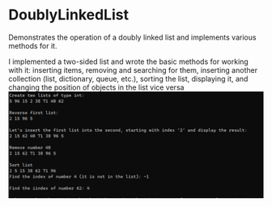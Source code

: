 # DoublyLinkedList
Demonstrates the operation of a doubly linked list and implements various methods for it.

I implemented a two-sided list and wrote the basic methods for working with it: inserting items, removing and searching for them, inserting another collection (list, dictionary, queue, etc.), sorting the list, displaying it, and changing the position of objects in the list vice versa
![alt text](https://github.com/plaiNem/DoublyLinkedList/blob/master/DoublyLinkedList_Test.png?raw=true)
